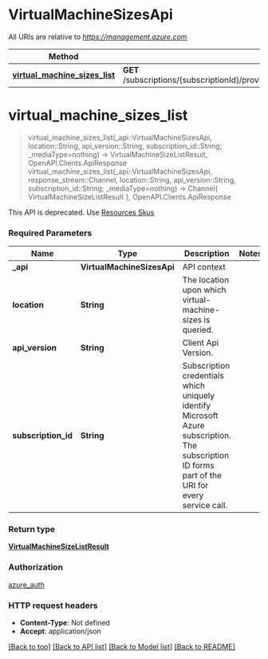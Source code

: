 # VirtualMachineSizesApi

All URIs are relative to *https://management.azure.com*

Method | HTTP request | Description
------------- | ------------- | -------------
[**virtual_machine_sizes_list**](VirtualMachineSizesApi.md#virtual_machine_sizes_list) | **GET** /subscriptions/{subscriptionId}/providers/Microsoft.Compute/locations/{location}/vmSizes | 


# **virtual_machine_sizes_list**
> virtual_machine_sizes_list(_api::VirtualMachineSizesApi, location::String, api_version::String, subscription_id::String; _mediaType=nothing) -> VirtualMachineSizeListResult, OpenAPI.Clients.ApiResponse <br/>
> virtual_machine_sizes_list(_api::VirtualMachineSizesApi, response_stream::Channel, location::String, api_version::String, subscription_id::String; _mediaType=nothing) -> Channel{ VirtualMachineSizeListResult }, OpenAPI.Clients.ApiResponse



This API is deprecated. Use [Resources Skus](https://docs.microsoft.com/rest/api/compute/resourceskus/list)

### Required Parameters

Name | Type | Description  | Notes
------------- | ------------- | ------------- | -------------
 **_api** | **VirtualMachineSizesApi** | API context | 
**location** | **String** | The location upon which virtual-machine-sizes is queried. |
**api_version** | **String** | Client Api Version. |
**subscription_id** | **String** | Subscription credentials which uniquely identify Microsoft Azure subscription. The subscription ID forms part of the URI for every service call. |

### Return type

[**VirtualMachineSizeListResult**](VirtualMachineSizeListResult.md)

### Authorization

[azure_auth](../README.md#azure_auth)

### HTTP request headers

 - **Content-Type**: Not defined
 - **Accept**: application/json

[[Back to top]](#) [[Back to API list]](../README.md#api-endpoints) [[Back to Model list]](../README.md#models) [[Back to README]](../README.md)

